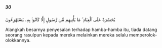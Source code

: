 ##### 30

<span class="ayah">يَٰحَسْرَةً عَلَى ٱلْعِبَادِ ۚ مَا يَأْتِيهِم مِّن رَّسُولٍ إِلَّا كَانُوا۟ بِهِۦ يَسْتَهْزِءُونَ</span>

<span class="ayah_translation">Alangkah besarnya penyesalan terhadap hamba-hamba itu, tiada datang seorang rasulpun kepada mereka melainkan mereka selalu memperolok-olokkannya.</span>
